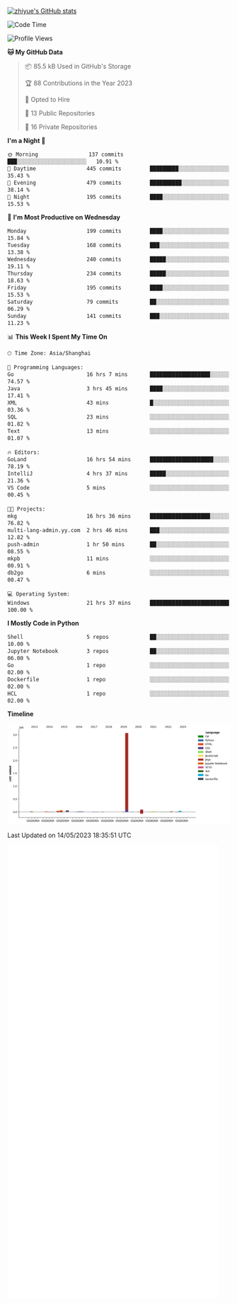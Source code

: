 
[![zhiyue's GitHub stats](https://github-readme-stats.vercel.app/api?username=zhiyue)](https://github.com/anuraghazra/github-readme-stats&&show_icons=true)

<!--START_SECTION:waka-->
![Code Time](http://img.shields.io/badge/Code%20Time-1%2C211%20hrs%2035%20mins-blue)

![Profile Views](http://img.shields.io/badge/Profile%20Views-1-blue)

**🐱 My GitHub Data** 

> 📦 85.5 kB Used in GitHub's Storage 
 > 
> 🏆 88 Contributions in the Year 2023
 > 
> 💼 Opted to Hire
 > 
> 📜 13 Public Repositories 
 > 
> 🔑 16 Private Repositories 
 > 
**I'm a Night 🦉** 

```text
🌞 Morning                137 commits         ███░░░░░░░░░░░░░░░░░░░░░░   10.91 % 
🌆 Daytime                445 commits         █████████░░░░░░░░░░░░░░░░   35.43 % 
🌃 Evening                479 commits         ██████████░░░░░░░░░░░░░░░   38.14 % 
🌙 Night                  195 commits         ████░░░░░░░░░░░░░░░░░░░░░   15.53 % 
```
📅 **I'm Most Productive on Wednesday** 

```text
Monday                   199 commits         ████░░░░░░░░░░░░░░░░░░░░░   15.84 % 
Tuesday                  168 commits         ███░░░░░░░░░░░░░░░░░░░░░░   13.38 % 
Wednesday                240 commits         █████░░░░░░░░░░░░░░░░░░░░   19.11 % 
Thursday                 234 commits         █████░░░░░░░░░░░░░░░░░░░░   18.63 % 
Friday                   195 commits         ████░░░░░░░░░░░░░░░░░░░░░   15.53 % 
Saturday                 79 commits          ██░░░░░░░░░░░░░░░░░░░░░░░   06.29 % 
Sunday                   141 commits         ███░░░░░░░░░░░░░░░░░░░░░░   11.23 % 
```


📊 **This Week I Spent My Time On** 

```text
🕑︎ Time Zone: Asia/Shanghai

💬 Programming Languages: 
Go                       16 hrs 7 mins       ███████████████████░░░░░░   74.57 % 
Java                     3 hrs 45 mins       ████░░░░░░░░░░░░░░░░░░░░░   17.41 % 
XML                      43 mins             █░░░░░░░░░░░░░░░░░░░░░░░░   03.36 % 
SQL                      23 mins             ░░░░░░░░░░░░░░░░░░░░░░░░░   01.82 % 
Text                     13 mins             ░░░░░░░░░░░░░░░░░░░░░░░░░   01.07 % 

🔥 Editors: 
GoLand                   16 hrs 54 mins      ████████████████████░░░░░   78.19 % 
IntelliJ                 4 hrs 37 mins       █████░░░░░░░░░░░░░░░░░░░░   21.36 % 
VS Code                  5 mins              ░░░░░░░░░░░░░░░░░░░░░░░░░   00.45 % 

🐱‍💻 Projects: 
mkg                      16 hrs 36 mins      ███████████████████░░░░░░   76.82 % 
multi-lang-admin.yy.com  2 hrs 46 mins       ███░░░░░░░░░░░░░░░░░░░░░░   12.82 % 
push-admin               1 hr 50 mins        ██░░░░░░░░░░░░░░░░░░░░░░░   08.55 % 
mkpb                     11 mins             ░░░░░░░░░░░░░░░░░░░░░░░░░   00.91 % 
db2go                    6 mins              ░░░░░░░░░░░░░░░░░░░░░░░░░   00.47 % 

💻 Operating System: 
Windows                  21 hrs 37 mins      █████████████████████████   100.00 % 
```

**I Mostly Code in Python** 

```text
Shell                    5 repos             ██░░░░░░░░░░░░░░░░░░░░░░░   10.00 % 
Jupyter Notebook         3 repos             ██░░░░░░░░░░░░░░░░░░░░░░░   06.00 % 
Go                       1 repo              ░░░░░░░░░░░░░░░░░░░░░░░░░   02.00 % 
Dockerfile               1 repo              ░░░░░░░░░░░░░░░░░░░░░░░░░   02.00 % 
HCL                      1 repo              ░░░░░░░░░░░░░░░░░░░░░░░░░   02.00 % 
```



**Timeline**

![Lines of Code chart](https://raw.githubusercontent.com/zhiyue/zhiyue/main/assets/bar_graph.png)


 Last Updated on 14/05/2023 18:35:51 UTC
<!--END_SECTION:waka-->

<!-- [![Top Langs](https://github-readme-stats.vercel.app/api/top-langs/?username=zhiyue)](https://github.com/anuraghazra/github-readme-stats) -->

![](./github-metrics.svg)

